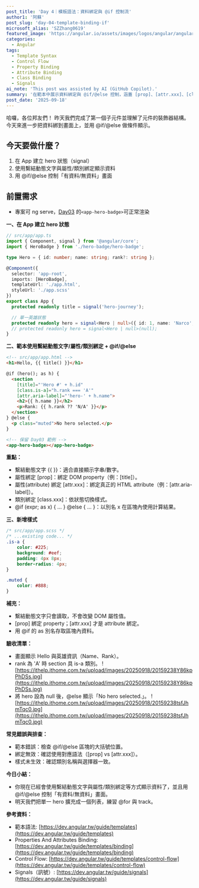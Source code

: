 ```yaml
---
post_title: 'Day 4｜模板語法：資料綁定與 @if 控制流'
author1: '阿蘇'
post_slug: 'day-04-template-binding-if'
microsoft_alias: 'SZZhang0619'
featured_image: 'https://angular.io/assets/images/logos/angular/angular.svg'
categories:
  - Angular
tags:
  - Template Syntax
  - Control Flow
  - Property Binding
  - Attribute Binding
  - Class Binding
  - Signals
ai_note: 'This post was assisted by AI (GitHub Copilot).'
summary: '在範本中展示資料綁定與 @if/@else 控制，涵蓋 [prop]、[attr.xxx]、[class.xxx] 與 signals。'
post_date: '2025-09-18'
---
```


哈囉，各位邦友們！
昨天我們完成了第一個子元件並理解了元件的裝飾器結構。
今天來進一步把資料綁到畫面上，並用 @if/@else 做條件顯示。

## 今天要做什麼？
1. 在 App 建立 hero 狀態（signal）
2. 使用繫結動態文字與屬性/類別綁定顯示資料
3. 用 @if/@else 控制「有資料/無資料」畫面

## 前置需求
- 專案可 ng serve，[Day03](https://ithelp.ithome.com.tw/articles/10382288) 的`<app-hero-badge>`可正常渲染

**一、在 App 建立 hero 狀態**
```ts
// src/app/app.ts
import { Component, signal } from '@angular/core';
import { HeroBadge } from './hero-badge/hero-badge';

type Hero = { id: number; name: string; rank?: string };

@Component({
  selector: 'app-root',
  imports: [HeroBadge],
  templateUrl: './app.html',
  styleUrl: './app.scss'
})
export class App {
  protected readonly title = signal('hero-journey');

  // 單一英雄狀態
  protected readonly hero = signal<Hero | null>({ id: 1, name: 'Narco', rank: 'A' });
  // protected readonly hero = signal<Hero | null>(null);
}
```

**二、範本使用繫結動態文字/屬性/類別綁定 + @if/@else**
```html
<!-- src/app/app.html -->
<h1>Hello, {{ title() }}</h1>

@if (hero(); as h) {
  <section
    [title]="'Hero #' + h.id"
    [class.is-a]="h.rank === 'A'"
    [attr.aria-label]="'hero-' + h.name">
    <h2>{{ h.name }}</h2>
    <p>Rank: {{ h.rank ?? 'N/A' }}</p>
  </section>
} @else {
  <p class="muted">No hero selected.</p>
}

<!-- 保留 Day03 範例 -->
<app-hero-badge></app-hero-badge>
```

**重點：**
- 繫結動態文字 {{ }}：適合直接顯示字串/數字。
- 屬性綁定 [prop]：綁定 DOM property（例：[title]）。
- 屬性(attribute) 綁定 [attr.xxx]：綁定真正的 HTML attribute（例：[attr.aria-label]）。
- 類別綁定 [class.xxx]：依狀態切換樣式。
- @if (expr; as x) { ... } @else { ... }：以別名 x 在區塊內使用計算結果。

**三、新增樣式**
```scss
/* src/app/app.scss */
/* ...existing code... */
.is-a { 
    color: #225;
    background: #eef;
    padding: 4px 8px;
    border-radius: 4px;
}

.muted {
    color: #888;
}
```

**補充：**
- 繫結動態文字只會讀取，不會改變 DOM 屬性值。
- [prop] 綁定 property；[attr.xxx] 才是 attribute 綁定。
- 用 @if 的 as 別名存取區塊內資料。

**驗收清單：**
- 畫面顯示 Hello 與英雄資訊（Name、Rank）。
- rank 為 'A' 時 section 具 is-a 類別。
![https://ithelp.ithome.com.tw/upload/images/20250918/20159238Y86kpPhDSs.jpg](https://ithelp.ithome.com.tw/upload/images/20250918/20159238Y86kpPhDSs.jpg)
- 將 hero 設為 null 後，@else 顯示「No hero selected.」。
![https://ithelp.ithome.com.tw/upload/images/20250918/20159238tsfJhmTqc0.jpg](https://ithelp.ithome.com.tw/upload/images/20250918/20159238tsfJhmTqc0.jpg)

**常見錯誤與排查：**
- 範本錯誤：檢查 @if/@else 區塊的大括號位置。
- 綁定無效：確認使用對應語法（[prop] vs [attr.xxx]）。
- 樣式未生效：確認類別名稱與選擇器一致。

**今日小結：**
- 你現在已經會使用繫結動態文字與屬性/類別綁定等方式顯示資料了，並且用 @if/@else 控制「有資料/無資料」畫面。
- 明天我們把單一 hero 擴充成一個列表，練習 @for 與 track。

**參考資料：**
- 範本語法:
  [https://dev.angular.tw/guide/templates](https://dev.angular.tw/guide/templates)
- Properties And Attributes Binding:
  [https://dev.angular.tw/guide/templates/binding](https://dev.angular.tw/guide/templates/binding)
- Control Flow:
  [https://dev.angular.tw/guide/templates/control-flow](https://dev.angular.tw/guide/templates/control-flow)
- Signals（訊號）:
  [https://dev.angular.tw/guide/signals](https://dev.angular.tw/guide/signals)